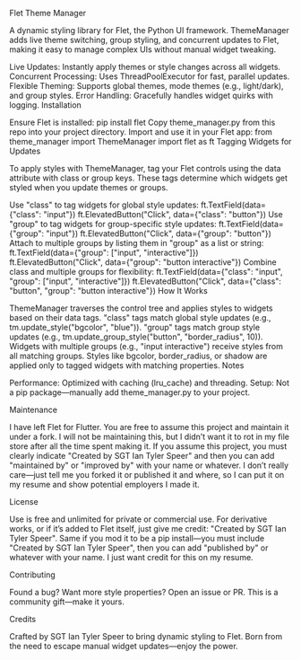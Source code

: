 Flet Theme Manager

A dynamic styling library for Flet, the Python UI framework. ThemeManager adds live theme switching, group styling, and concurrent updates to Flet, making it easy to manage complex UIs without manual widget tweaking.

Live Updates: Instantly apply themes or style changes across all widgets.
Concurrent Processing: Uses ThreadPoolExecutor for fast, parallel updates.
Flexible Theming: Supports global themes, mode themes (e.g., light/dark), and group styles.
Error Handling: Gracefully handles widget quirks with logging.
Installation

Ensure Flet is installed: pip install flet
Copy theme_manager.py from this repo into your project directory.
Import and use it in your Flet app: from theme_manager import ThemeManager import flet as ft
Tagging Widgets for Updates

To apply styles with ThemeManager, tag your Flet controls using the data attribute with class or group keys. These tags determine which widgets get styled when you update themes or groups.

Use "class" to tag widgets for global style updates: ft.TextField(data={"class": "input"}) ft.ElevatedButton("Click", data={"class": "button"})
Use "group" to tag widgets for group-specific style updates: ft.TextField(data={"group": "input"}) ft.ElevatedButton("Click", data={"group": "button"})
Attach to multiple groups by listing them in "group" as a list or string: ft.TextField(data={"group": ["input", "interactive"]}) ft.ElevatedButton("Click", data={"group": "button interactive"})
Combine class and multiple groups for flexibility: ft.TextField(data={"class": "input", "group": ["input", "interactive"]}) ft.ElevatedButton("Click", data={"class": "button", "group": "button interactive"})
How It Works

ThemeManager traverses the control tree and applies styles to widgets based on their data tags.
"class" tags match global style updates (e.g., tm.update_style("bgcolor", "blue")).
"group" tags match group style updates (e.g., tm.update_group_style("button", "border_radius", 10)).
Widgets with multiple groups (e.g., "input interactive") receive styles from all matching groups.
Styles like bgcolor, border_radius, or shadow are applied only to tagged widgets with matching properties.
Notes

Performance: Optimized with caching (lru_cache) and threading.
Setup: Not a pip package—manually add theme_manager.py to your project.

Maintenance

I have left Flet for Flutter. You are free to assume this project and maintain it under a fork. I will not be maintaining this, but I didn’t want it to rot in my file store after all the time spent making it. If you assume this project, you must clearly indicate "Created by SGT Ian Tyler Speer" and then you can add "maintained by" or "improved by" with your name or whatever. I don’t really care—just tell me you forked it or published it and where, so I can put it on my resume and show potential employers I made it.

License

Use is free and unlimited for private or commercial use. For derivative works, or if it’s added to Flet itself, just give me credit: "Created by SGT Ian Tyler Speer". Same if you mod it to be a pip install—you must include "Created by SGT Ian Tyler Speer", then you can add "published by" or whatever with your name. I just want credit for this on my resume.

Contributing

Found a bug? Want more style properties? Open an issue or PR. This is a community gift—make it yours.

Credits

Crafted by SGT Ian Tyler Speer to bring dynamic styling to Flet. Born from the need to escape manual widget updates—enjoy the power.
